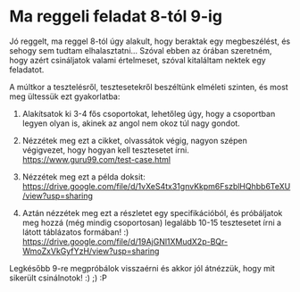 # Ma reggeli feladat 8-tól 9-ig

Jó reggelt, ma reggel 8-tól úgy alakult, hogy beraktak egy megbeszélést, és sehogy sem tudtam elhalasztatni...
Szóval ebben az órában szeretném, hogy azért csináljatok valami értelmeset, szóval kitaláltam nektek egy feladatot.

A múltkor a tesztelésről, tesztesetekről beszéltünk elméleti szinten, és most meg ültessük ezt gyakorlatba:

1. Alakítsatok ki 3-4 fős csoportokat, lehetőleg úgy, hogy a csoportban legyen olyan is, akinek az angol nem okoz túl nagy gondot.

2. Nézzétek meg ezt a cikket, olvassátok végig, nagyon szépen végigvezet, hogy hogyan kell tesztesetet írni.
https://www.guru99.com/test-case.html

3. Nézzétek meg ezt a példa doksit:
https://drive.google.com/file/d/1vXeS4tx31gnvKkpm6FszblHQhbb6TeXU/view?usp=sharing

4. Aztán nézzétek meg ezt a részletet egy specifikációból, és próbáljatok meg hozzá (még mindig csoportosan) legalább 10-15 tesztesetet írni a látott táblázatos formában! :)
https://drive.google.com/file/d/19AjGNl1XMudX2p-BQr-WmoZxVkGyfYzH/view?usp=sharing


Legkésőbb 9-re megpróbálok visszaérni és akkor jól átnézzük, hogy mit sikerült csinálnotok! :) ;) :P